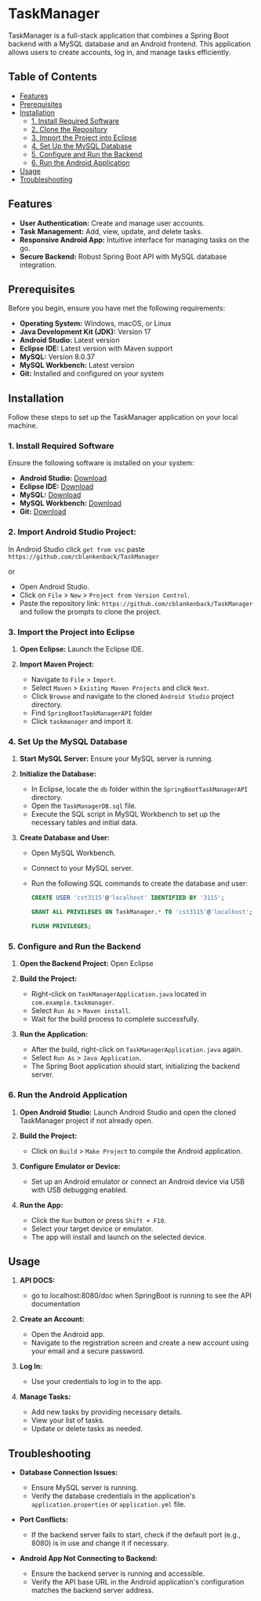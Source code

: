 # TaskManager

TaskManager is a full-stack application that combines a Spring Boot backend with a MySQL database and an Android frontend. This application allows users to create accounts, log in, and manage tasks efficiently.

## Table of Contents

- [Features](#features)
- [Prerequisites](#prerequisites)
- [Installation](#installation)
  - [1. Install Required Software](#1-install-required-software)
  - [2. Clone the Repository](#2-clone-the-repository)
  - [3. Import the Project into Eclipse](#3-import-the-project-into-eclipse)
  - [4. Set Up the MySQL Database](#4-set-up-the-mysql-database)
  - [5. Configure and Run the Backend](#5-configure-and-run-the-backend)
  - [6. Run the Android Application](#6-run-the-android-application)
- [Usage](#usage)
- [Troubleshooting](#troubleshooting)

## Features

- **User Authentication:** Create and manage user accounts.
- **Task Management:** Add, view, update, and delete tasks.
- **Responsive Android App:** Intuitive interface for managing tasks on the go.
- **Secure Backend:** Robust Spring Boot API with MySQL database integration.

## Prerequisites

Before you begin, ensure you have met the following requirements:

- **Operating System:** Windows, macOS, or Linux
- **Java Development Kit (JDK):** Version 17
- **Android Studio:** Latest version
- **Eclipse IDE:** Latest version with Maven support
- **MySQL:** Version 8.0.37
- **MySQL Workbench:** Latest version
- **Git:** Installed and configured on your system

## Installation

Follow these steps to set up the TaskManager application on your local machine.

### 1. Install Required Software

Ensure the following software is installed on your system:

- **Android Studio:** [Download](https://developer.android.com/studio)
- **Eclipse IDE:** [Download](https://www.eclipse.org/downloads/)
- **MySQL:** [Download](https://dev.mysql.com/downloads/mysql/8.0.html)
- **MySQL Workbench:** [Download](https://dev.mysql.com/downloads/workbench/)
- **Git:** [Download](https://git-scm.com/downloads)

### 2. **Import Android Studio Project:**

In Android Studio click `get from vsc` paste `https://github.com/cblankenback/TaskManager`

or

  - Open Android Studio.
   - Click on `File` > `New` > `Project from Version Control`.
   - Paste the repository link: `https://github.com/cblankenback/TaskManager` and follow the prompts to clone the project.


### 3. Import the Project into Eclipse

1. **Open Eclipse:**
   Launch the Eclipse IDE.

2. **Import Maven Project:**
   - Navigate to `File` > `Import`.
   - Select `Maven` > `Existing Maven Projects` and click `Next`.
   - Click `Browse` and navigate to the cloned `Android Studio` project directory.
   - Find `SpringBootTaskManagerAPI` folder
   - Click `taskmanager` and import it.



### 4. Set Up the MySQL Database

1. **Start MySQL Server:**
   Ensure your MySQL server is running.

2. **Initialize the Database:**
   - In Eclipse, locate the `db` folder within the `SpringBootTaskManagerAPI` directory.
   - Open the `TaskManagerDB.sql` file.
   - Execute the SQL script in MySQL Workbench to set up the necessary tables and initial data.

3. **Create Database and User:**
   - Open MySQL Workbench.
   - Connect to your MySQL server.
   - Run the following SQL commands to create the database and user:

     ```sql
     CREATE USER 'cst3115'@'localhost' IDENTIFIED BY '3115';

     GRANT ALL PRIVILEGES ON TaskManager.* TO 'cst3115'@'localhost';

     FLUSH PRIVILEGES;
     ```



### 5. Configure and Run the Backend

1. **Open the Backend Project:**
   Open Eclipse

2. **Build the Project:**
   - Right-click on `TaskManagerApplication.java` located in `com.example.taskmanager`.
   - Select `Run As` > `Maven install`.
   - Wait for the build process to complete successfully.

3. **Run the Application:**
   - After the build, right-click on `TaskManagerApplication.java` again.
   - Select `Run As` > `Java Application`.
   - The Spring Boot application should start, initializing the backend server.

### 6. Run the Android Application

1. **Open Android Studio:**
   Launch Android Studio and open the cloned TaskManager project if not already open.

2. **Build the Project:**
   - Click on `Build` > `Make Project` to compile the Android application.

3. **Configure Emulator or Device:**
   - Set up an Android emulator or connect an Android device via USB with USB debugging enabled.

4. **Run the App:**
   - Click the `Run` button or press `Shift + F10`.
   - Select your target device or emulator.
   - The app will install and launch on the selected device.

## Usage

1. **API DOCS:**
   - go to localhost:8080/doc when SpringBoot is running to see the API documentation

2. **Create an Account:**
   - Open the Android app.
   - Navigate to the registration screen and create a new account using your email and a secure password.

3. **Log In:**
   - Use your credentials to log in to the app.

4. **Manage Tasks:**
   - Add new tasks by providing necessary details.
   - View your list of tasks.
   - Update or delete tasks as needed.

## Troubleshooting

- **Database Connection Issues:**
  - Ensure MySQL server is running.
  - Verify the database credentials in the application's `application.properties` or `application.yml` file.

- **Port Conflicts:**
  - If the backend server fails to start, check if the default port (e.g., 8080) is in use and change it if necessary.

- **Android App Not Connecting to Backend:**
  - Ensure the backend server is running and accessible.
  - Verify the API base URL in the Android application's configuration matches the backend server address.

